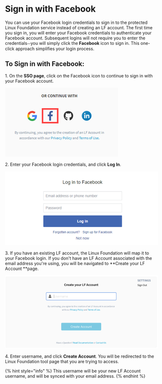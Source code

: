 # Sign in with Facebook

You can use your Facebook login credentials to sign in to the protected Linux Foundation service instead of creating an LF account. The first time you sign in, you will enter your Facebook credentials to authenticate your Facebook account. Subsequent logins will not require you to enter the credentials⏤you will simply click the **Facebook** icon to sign in. This one-click approach simplifies your login process.

## To Sign in with Facebook: <a href="to-log-in-with-facebook" id="to-log-in-with-facebook"></a>

1\. On the **SSO page**, click on the Facebook icon to continue to sign in with your Facebook account.

![Sign in with Facebook](<../../.gitbook/assets/sign in with facebook.png>)

2\.  Enter your Facebook login credentials, and click **Log In**.

![Sign in with Facebook](<../../.gitbook/assets/sign in with facebook (2).png>)

3\. If you have an existing LF account, the Linux Foundation will map it to your Facebook login. If you don't have an LF Account associated with the email address you're using, you will be navigated to **Create your LF Account **page.                                                                                                                                              

![](<../../.gitbook/assets/Create LF Account if authenticating via Other.png>)

4\.  Enter username, and click **Create Account**. You will be redirected to the Linux Foundation tool page that you are trying to access.

{% hint style="info" %}
This username will be your new LF Account username, and will be synced with your email address.
{% endhint %}

